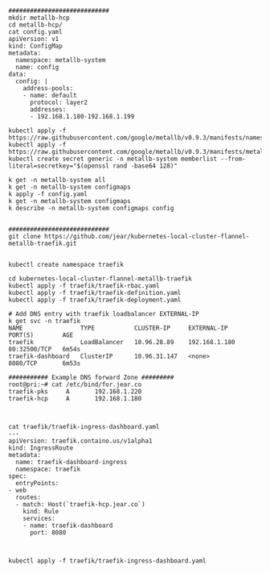     ############################
    mkdir metallb-hcp
    cd metallb-hcp/
    cat config.yaml
    apiVersion: v1
    kind: ConfigMap
    metadata:
      namespace: metallb-system
      name: config
    data:
      config: |
        address-pools:
        - name: default
          protocol: layer2
          addresses:
          - 192.168.1.180-192.168.1.199

    kubectl apply -f https://raw.githubusercontent.com/google/metallb/v0.9.3/manifests/namespace.yaml
    kubectl apply -f https://raw.githubusercontent.com/google/metallb/v0.9.3/manifests/metallb.yaml
    kubectl create secret generic -n metallb-system memberlist --from-literal=secretkey="$(openssl rand -base64 128)"
    
    k get -n metallb-system all
    k get -n metallb-system configmaps
    k apply -f config.yaml
    k get -n metallb-system configmaps
    k describe -n metallb-system configmaps config
    

    ############################
    git clone https://github.com/jear/kubernetes-local-cluster-flannel-metallb-traefik.git
    
    
    kubectl create namespace traefik
    
    cd kubernetes-local-cluster-flannel-metallb-traefik
    kubectl apply -f traefik/traefik-rbac.yaml
    kubectl apply -f traefik/traefik-definition.yaml
    kubectl apply -f traefik/traefik-deployment.yaml
    
    # Add DNS entry with traefik loadbalancer EXTERNAL-IP 
    k get svc -n traefik
    NAME                TYPE           CLUSTER-IP     EXTERNAL-IP     PORT(S)        AGE
    traefik             LoadBalancer   10.96.28.89    192.168.1.180   80:32500/TCP   6m54s
    traefik-dashboard   ClusterIP      10.96.31.147   <none>          8080/TCP       6m53s
    
    ########### Example DNS forward Zone #########
    root@pri:~# cat /etc/bind/for.jear.co
    traefik-pks     A       192.168.1.220
    traefik-hcp     A       192.168.1.180
    
           
        
    cat traefik/traefik-ingress-dashboard.yaml
    ---
    apiVersion: traefik.containo.us/v1alpha1
    kind: IngressRoute
    metadata:
      name: traefik-dashboard-ingress
      namespace: traefik
    spec:
      entryPoints:
    - web
      routes:
      - match: Host(`traefik-hcp.jear.co`)
        kind: Rule
        services:
        - name: traefik-dashboard
          port: 8080
    
    

    kubectl apply -f traefik/traefik-ingress-dashboard.yaml
